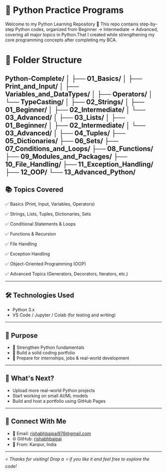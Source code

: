 # 🐍 Python Practice Programs

Welcome to my Python Learning Repository 🚀
This repo contains step-by-step Python codes, organized from Beginner → Intermediate → Advanced, covering all major topics in Python.That I created while strengthening my core programming concepts after completing my BCA.

# 📂 Folder Structure

Python-Complete/
│
├── 01_Basics/
│   ├── Print_and_Input/
│   ├── Variables_and_DataTypes/
│   ├── Operators/
│   └── TypeCasting/
│
├── 02_Strings/
│   ├── 01_Beginner/
│   ├── 02_Intermediate/
│   └── 03_Advanced/
│
├── 03_Lists/
│   ├── 01_Beginner/
│   ├── 02_Intermediate/
│   └── 03_Advanced/
│
├── 04_Tuples/
├── 05_Dictionaries/
├── 06_Sets/
├── 07_Conditions_and_Loops/
├── 08_Functions/
├── 09_Modules_and_Packages/
├── 10_File_Handling/
├── 11_Exception_Handling/
├── 12_OOP/
└── 13_Advanced_Python/
---

## 📚 Topics Covered

✅ Basics (Print, Input, Variables, Operators)

✅ Strings, Lists, Tuples, Dictionaries, Sets

✅ Conditional Statements & Loops

✅ Functions & Recursion

✅ File Handling

✅ Exception Handling

✅ Object-Oriented Programming (OOP)

✅ Advanced Topics (Generators, Decorators, Iterators, etc.)

---

## 🛠 Technologies Used

- Python 3.x  
- VS Code / Jupyter / Colab (for testing and writing)

---

## 🎯 Purpose

- 🔧 Strengthen Python fundamentals
- 💼 Build a solid coding portfolio
- 🌱 Prepare for internships, jobs & real-world development

---

## 📌 What's Next?

- Upload more real-world Python projects
- Start working on small AI/ML models
- Build and host a portfolio using GitHub Pages

---

## 🤝 Connect With Me

- 📧 Email: rishabhbajpai976@gmail.com  
- 🌐 GitHub: [rishabhbajpai](https://github.com/rishabhbajpai)  
- 📍 From: Kanpur, India

---

⭐ *Thanks for visiting! Drop a ⭐ if you like it and feel free to explore the code!*
